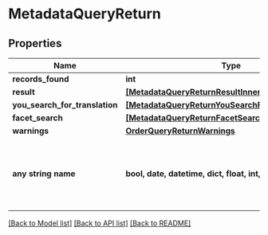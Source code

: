 # MetadataQueryReturn


## Properties
Name | Type | Description | Notes
------------ | ------------- | ------------- | -------------
**records_found** | **int** |  | [optional] 
**result** | [**[MetadataQueryReturnResultInner]**](MetadataQueryReturnResultInner.md) |  | [optional] 
**you_search_for_translation** | [**[MetadataQueryReturnYouSearchForTranslationInner]**](MetadataQueryReturnYouSearchForTranslationInner.md) |  | [optional] 
**facet_search** | [**[MetadataQueryReturnFacetSearchInner]**](MetadataQueryReturnFacetSearchInner.md) |  | [optional] 
**warnings** | [**OrderQueryReturnWarnings**](OrderQueryReturnWarnings.md) |  | [optional] 
**any string name** | **bool, date, datetime, dict, float, int, list, str, none_type** | any string name can be used but the value must be the correct type | [optional]

[[Back to Model list]](../README.md#documentation-for-models) [[Back to API list]](../README.md#documentation-for-api-endpoints) [[Back to README]](../README.md)


